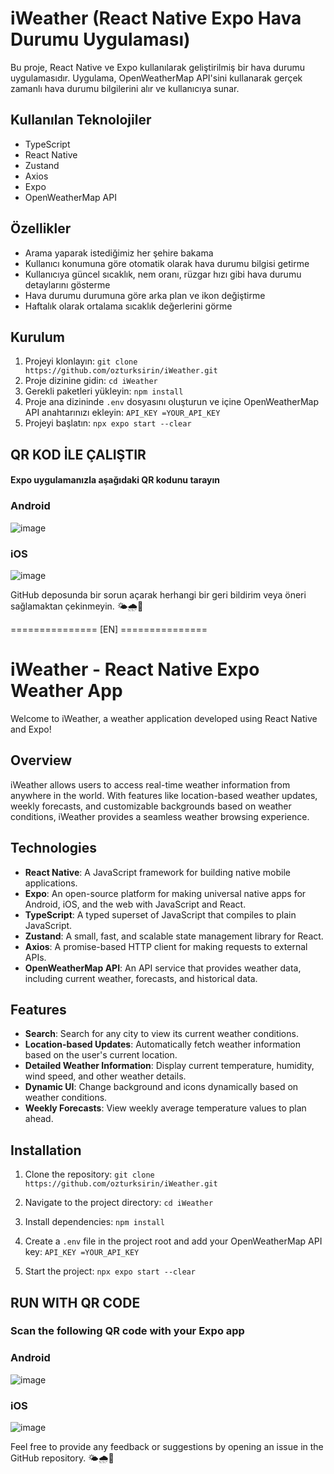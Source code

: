 # iWeather (React Native Expo Hava Durumu Uygulaması)
Bu proje, React Native ve Expo kullanılarak geliştirilmiş bir hava durumu uygulamasıdır. Uygulama, OpenWeatherMap API'sini kullanarak gerçek zamanlı hava durumu bilgilerini alır ve kullanıcıya sunar.

## Kullanılan Teknolojiler
- TypeScript
- React Native
- Zustand
- Axios
- Expo
- OpenWeatherMap API

## Özellikler
- Arama yaparak istediğimiz her şehire bakama
- Kullanıcı konumuna göre otomatik olarak hava durumu bilgisi getirme
- Kullanıcıya güncel sıcaklık, nem oranı, rüzgar hızı gibi hava durumu detaylarını gösterme
- Hava durumu durumuna göre arka plan ve ikon değiştirme
- Haftalık olarak ortalama sıcaklık değerlerini görme

## Kurulum
1. Projeyi klonlayın:
`git clone https://github.com/ozturksirin/iWeather.git`
2. Proje dizinine gidin:
`cd iWeather`
3. Gerekli paketleri yükleyin:
`npm install`
4. Proje ana dizininde `.env` dosyasını oluşturun ve içine OpenWeatherMap API anahtarınızı ekleyin:
`API_KEY =YOUR_API_KEY`
5. Projeyi başlatın:
`npx expo start --clear`

## QR KOD İLE ÇALIŞTIR
#### Expo uygulamanızla aşağıdaki QR kodunu tarayın

### Android
![image](https://github.com/ozturksirin/iWeather/assets/92751534/6fd0294d-5f8e-4de1-a851-980786256c1e)

### iOS
![image](https://github.com/ozturksirin/iWeather/assets/92751534/4ea491c1-beaa-4c01-ad33-5c64317503e5)

GitHub deposunda bir sorun açarak herhangi bir geri bildirim veya öneri sağlamaktan çekinmeyin. 🌤️🌧️🌈

=============== [EN] ===============

# iWeather - React Native Expo Weather App

Welcome to iWeather, a weather application developed using React Native and Expo!

## Overview

iWeather allows users to access real-time weather information from anywhere in the world. With features like location-based weather updates, weekly forecasts, and customizable backgrounds based on weather conditions, iWeather provides a seamless weather browsing experience.

## Technologies

- **React Native**: A JavaScript framework for building native mobile applications.
- **Expo**: An open-source platform for making universal native apps for Android, iOS, and the web with JavaScript and React.
- **TypeScript**: A typed superset of JavaScript that compiles to plain JavaScript.
- **Zustand**: A small, fast, and scalable state management library for React.
- **Axios**: A promise-based HTTP client for making requests to external APIs.
- **OpenWeatherMap API**: An API service that provides weather data, including current weather, forecasts, and historical data.

## Features

- **Search**: Search for any city to view its current weather conditions.
- **Location-based Updates**: Automatically fetch weather information based on the user's current location.
- **Detailed Weather Information**: Display current temperature, humidity, wind speed, and other weather details.
- **Dynamic UI**: Change background and icons dynamically based on weather conditions.
- **Weekly Forecasts**: View weekly average temperature values to plan ahead.

## Installation

1. Clone the repository:
`git clone https://github.com/ozturksirin/iWeather.git`

2. Navigate to the project directory:
`cd iWeather`

3. Install dependencies:
`npm install`

4. Create a `.env` file in the project root and add your OpenWeatherMap API key:
`API_KEY =YOUR_API_KEY`

5. Start the project:
`npx expo start --clear`

##  RUN WITH QR CODE
### Scan the following QR code with your Expo app

### Android
![image](https://github.com/ozturksirin/iWeather/assets/92751534/6fd0294d-5f8e-4de1-a851-980786256c1e)

### iOS
![image](https://github.com/ozturksirin/iWeather/assets/92751534/4ea491c1-beaa-4c01-ad33-5c64317503e5)

Feel free to provide any feedback or suggestions by opening an issue in the GitHub repository. 🌤️🌧️🌈

